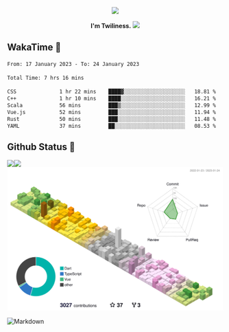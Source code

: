 <div align="center">
<img src="https://images.weserv.nl/?url=avatars.githubusercontent.com/u/10475770?v=4&h=360&w=360&fit=cover&mask=circle&maxage=7d"/>
</div>

<div align="center">

**I'm Twiliness.** <a href="https://github.com/DarkHighness"><img src="https://media.giphy.com/media/hvRJCLFzcasrR4ia7z/giphy.gif" width="5%"></a>

</div>

## WakaTime 🧐

<!--START_SECTION:waka-->

```text
From: 17 January 2023 - To: 24 January 2023

Total Time: 7 hrs 16 mins

CSS              1 hr 22 mins    ████▓░░░░░░░░░░░░░░░░░░░░   18.81 %
C++              1 hr 10 mins    ████░░░░░░░░░░░░░░░░░░░░░   16.21 %
Scala            56 mins         ███▒░░░░░░░░░░░░░░░░░░░░░   12.99 %
Vue.js           52 mins         ███░░░░░░░░░░░░░░░░░░░░░░   11.94 %
Rust             50 mins         ███░░░░░░░░░░░░░░░░░░░░░░   11.48 %
YAML             37 mins         ██░░░░░░░░░░░░░░░░░░░░░░░   08.53 %
```

<!--END_SECTION:waka-->

## Github Status 🥰

<div> 
	<a href="https://github.com/DarkHighness">
		<img align="left" src="https://github-readme-stats-woad-zeta-10.vercel.app/api?username=DarkHighness&show_icons=true&icon_color=805AD5&text_color=718096&bg_color=ffffff&hide_border=true&count_private=true" />
	</a>
	<a href="https://github.com/DarkHighness">
		<img align="left" src="https://github-readme-stats-woad-zeta-10.vercel.app/api/top-langs/?username=DarkHighness&show_icons=true&icon_color=805AD5&text_color=718096&bg_color=ffffff&hide_border=true&count_private=true">
	</a>
</div>

![3D-Profile](https://raw.githubusercontent.com/DarkHighness/DarkHighness/master/profile-3d-contrib/profile-south-season-animate.svg)



 ![Markdown](https://img.shields.io/badge/markdown%20💘-%23000000.svg?style=for-the-badge&logo=markdown&logoColor=white)
